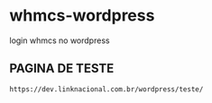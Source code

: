 # whmcs-wordpress
login whmcs no wordpress

## PAGINA DE TESTE
    https://dev.linknacional.com.br/wordpress/teste/